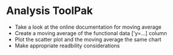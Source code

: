 # Analysis ToolPak

* Take a look at the online documentation for moving average
* Create a moving average of the functional data ['y=...] column 
* Plot the scatter plot and the moving average the same chart
* Make appropriate readbility considerations